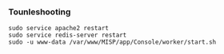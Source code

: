 ### Tounleshooting

```
sudo service apache2 restart
sudo service redis-server restart
sudo -u www-data /var/www/MISP/app/Console/worker/start.sh
```

